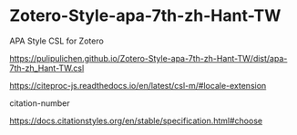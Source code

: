 # Zotero-Style-apa-7th-zh-Hant-TW
APA Style CSL for Zotero

https://pulipulichen.github.io/Zotero-Style-apa-7th-zh-Hant-TW/dist/apa-7th-zh_Hant-TW.csl

https://citeproc-js.readthedocs.io/en/latest/csl-m/#locale-extension

citation-number

https://docs.citationstyles.org/en/stable/specification.html#choose